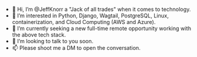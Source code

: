 - 👋 Hi, I’m @JeffKnorr a "Jack of all trades" when it comes to technology.
- 👀 I’m interested in Python, Django, Wagtail, PostgreSQL, Linux, containerization, and Cloud Computing (AWS and Azure).
- 🌱 I’m currently seeking a new full-time remote opportunity working with the above tech stack.
- 💞️ I’m looking to talk to you soon.
- 📫 Please shoot me a DM to open the conversation.

<!---
JeffKnorr/JeffKnorr is a ✨ special ✨ repository because its `README.md` (this file) appears on your GitHub profile.
You can click the Preview link to take a look at your changes.
--->
